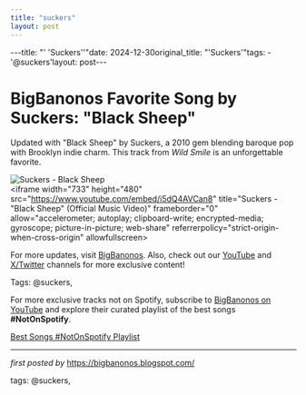 ```yaml
---
title: "suckers"
layout: post
---
```

---title: "' 'Suckers''"date: 2024-12-30original_title: "'Suckers'"tags:  - '@suckers'layout: post---<!-- Title of the Post --><h1 >BigBanonos Favorite Song by Suckers: "Black Sheep"</h1> <!-- Introductory Text --><p >Updated with "Black Sheep" by Suckers, a 2010 gem blending baroque pop with Brooklyn indie charm. This track from *Wild Smile* is an unforgettable favorite.</p> <!-- Featured Image --><div > <img src="https://i.ytimg.com/vi/2_NuxaKBMIg/hq720.jpg?sqp=-oaymwEhCK4FEIIDSFryq4qpAxMIARUAAAAAGAElAADIQj0AgKJD&rs=AOn4CLDTfnSHbK6CF69eK3vea3FBoeXUQQ" alt="Suckers - Black Sheep" /></div> <!-- YouTube Video Embed --><div > <iframe width="733" height="480" src="https://www.youtube.com/embed/i5dQ4AVCan8" title="Suckers - "Black Sheep" (Official Music Video)" frameborder="0" allow="accelerometer; autoplay; clipboard-write; encrypted-media; gyroscope; picture-in-picture; web-share" referrerpolicy="strict-origin-when-cross-origin" allowfullscreen></iframe></div> <!-- Footer Links --><div > <p>For more updates, visit <a href="https://bigbanonos.blogspot.com/" target="_blank">BigBanonos</a>. Also, check out our <a href="https://www.youtube.com/@BigBanonos" target="_blank">YouTube</a> and <a href="https://x.com/bigbanonos" target="_blank">X/Twitter</a> channels for more exclusive content!</p></div> <!-- Tags --><p >Tags: @suckers,</p><!--Subscribe and Playlist Links--><div>    <p>For more exclusive tracks not on Spotify, subscribe to <a href="https://www.youtube.com/@BigBanonos" target="_blank">BigBanonos on YouTube</a> and explore their curated playlist of the best songs <strong>#NotOnSpotify</strong>.</p>    <p><a href="https://www.youtube.com/playlist?list=PLtuNtuTatqI0kFahUCbtbfenC_ET5O_tr" target="_blank">Best Songs #NotOnSpotify Playlist<br /></a></p></div><hr /><p><em>first posted by</em> <a href="https://bigbanonos.blogspot.com/" rel="noopener" target="_new">https://bigbanonos.blogspot.com/</a></p><p>tags: @suckers,</p>